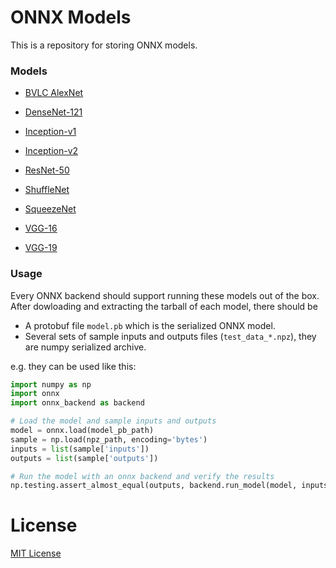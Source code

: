 # ONNX Models

This is a repository for storing ONNX models.

### Models

- [BVLC AlexNet](bvlc_alexnet)

- [DenseNet-121](densenet121)

- [Inception-v1](inception_v1)

- [Inception-v2](inception_v2)

- [ResNet-50](resnet50)

- [ShuffleNet](shufflenet)

- [SqueezeNet](squeezenet)

- [VGG-16](vgg16)

- [VGG-19](vgg19)

### Usage

Every ONNX backend should support running these models out of the box. After dowloading and extracting the tarball of each model, there should be

- A protobuf file `model.pb` which is the serialized ONNX model.
- Several sets of sample inputs and outputs files (`test_data_*.npz`), they are numpy serialized archive.

e.g. they can be used like this:

```python
import numpy as np
import onnx
import onnx_backend as backend

# Load the model and sample inputs and outputs
model = onnx.load(model_pb_path)
sample = np.load(npz_path, encoding='bytes')
inputs = list(sample['inputs'])
outputs = list(sample['outputs'])

# Run the model with an onnx backend and verify the results
np.testing.assert_almost_equal(outputs, backend.run_model(model, inputs))
```

# License

[MIT License](LICENSE)
